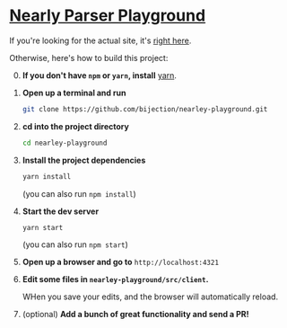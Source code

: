 # [Nearly Parser Playground](http://omrelli.ug/nearley-playground)

If you're looking for the actual site, it's [right here](http://omrelli.ug/nearley-playground).

Otherwise, here's how to build this project:

0. **If you don't have `npm` or `yarn`, install** [yarn](https://yarnpkg.com/en/docs/install).

1. **Open up a terminal and run**

    ```bash
    git clone https://github.com/bijection/nearley-playground.git
    ```

2. **cd into the project directory**
    ```bash
    cd nearley-playground
    ```

3. **Install the project dependencies**
    ```bash
    yarn install
    ```

    (you can also run `npm install`)

4. **Start the dev server**
    ```bash
    yarn start
    ```

    (you can also run `npm start`)

5. **Open up a browser and go to** `http://localhost:4321`

6. **Edit some files in `nearley-playground/src/client`.**
    
    WHen you save your edits, and the browser will automatically reload.

7. (optional) **Add a bunch of great functionality and send a PR!**